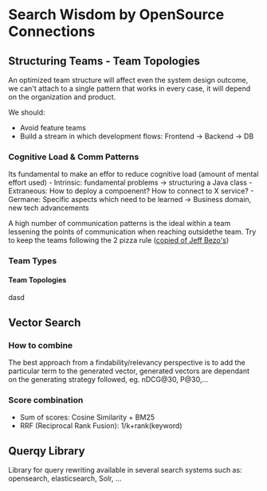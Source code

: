 # Search Wisdom by OpenSource Connections

## Structuring Teams - Team Topologies

An optimized team structure will affect even the system design outcome, we can't attach to a single pattern that works in every case, it will depend on the organization and product.

We should:
 - Avoid feature teams
 - Build a stream in which development flows: Frontend -> Backend -> DB

### Cognitive Load & Comm Patterns

Its fundamental to make an effor to reduce cognitive load (amount of mental effort used)
    - Intrinsic: fundamental problems -> structuring a Java class
    - Extraneous: How to deploy a compoenent? How to connect to X service?
    - Germane: Specific aspects which need to be learned -> Business domain, new tech advancements

A high number of communication patterns is the ideal within a team lessening the points of communication when reaching outsidethe team.
Try to keep the teams following the 2 pizza rule ([copied of Jeff Bezo's](https://www.theguardian.com/technology/2018/apr/24/the-two-pizza-rule-and-the-secret-of-amazons-success))

### Team Types

#### Team Topologies

dasd

## Vector Search

### How to combine

The best approach from a findability/relevancy perspective is to add the particular term to the generated vector, generated vectors are dependant on the generating strategy followed, eg. nDCG@30, P@30,...

### Score combination

- Sum of scores: Cosine Similarity + BM25
- RRF (Reciprocal Rank Fusion): 1/k+rank(keyword)

## Querqy Library

Library for query rewriting available in several search systems such as: opensearch, elasticsearch, Solr, ...


